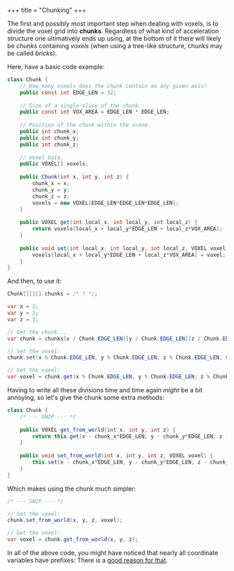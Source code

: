 +++
title = "Chunking"
+++

The first and possibly most important step when dealing with voxels, is to divide the voxel grid into **chunks**. Regardless of what kind of acceleration structure one ultimatively ends up using, at the bottom of it there will likely be *chunks* containing *voxels* (when using a tree-like structure, chunks may be called *bricks*).

Here, have a basic code example:

```c#
class Chunk {
	// How many voxels does the chunk contain on any given axis?
	public const int EDGE_LEN = 32;
	
	// Size of a single slice of the chunk.
	public const int VOX_AREA = EDGE_LEN * EDGE_LEN;
	
	// Position of the chunk within the scene.
	public int chunk_x;
	public int chunk_y;
	public int chunk_z;
	
	// Voxel Data.
	public VOXEL[] voxels;
	
	public Chunk(int x, int y, int z) {
		chunk_x = x;
		chunk_y = y;
		chunk_z = z;
		voxels = new VOXEL[EDGE_LEN*EDGE_LEN*EDGE_LEN];
	}
	
	public VOXEL get(int local_x, int local_y, int local_z) {
		return voxels[local_x + local_y*EDGE_LEN + local_z*VOX_AREA];
	}
	
	public void set(int local_x, int local_y, int local_z, VOXEL voxel) {
		voxels[local_x + local_y*EDGE_LEN + local_z*VOX_AREA] = voxel;
	}
}
```

And then, to use it:

```c#
Chunk[][][] chunks = /* ? */;

var x = 1;
var y = 2;
var z = 3;

// Get the chunk...
var chunk = chunks[x / Chunk.EDGE_LEN][y / Chunk.EDGE_LEN][z / Chunk.EDGE_LEN];

// Set the voxel:
chunk.set(x % Chunk.EDGE_LEN, y % Chunk.EDGE_LEN, z % Chunk.EDGE_LEN, voxel);

// Get the voxel:
var voxel = chunk.get(x % Chunk.EDGE_LEN, y % Chunk.EDGE_LEN, z % Chunk.EDGE_LEN);
```

Having to write all these divisions time and time again *might* be a bit annoying, so let's give the chunk some extra methods:

```c#
class Chunk {
	/* --- SNIP --- */
	
	public VOXEL get_from_world(int x, int y, int z) {
		return this.get(x - chunk_x*EDGE_LEN, y - chunk_y*EDGE_LEN, z - chunk_z*EDGE_LEN);
	}
	
	public void set_from_world(int x, int y, int z, VOXEL voxel) {
		this.set(x - chunk_x*EDGE_LEN, y - chunk_y*EDGE_LEN, z - chunk_z*EDGE_LEN, voxel);
	}
}
```

Which makes using the chunk much simpler:

```c#
/* --- SNIP --- */

// Set the voxel:
chunk.set_from_world(x, y, z, voxel);

// Get the voxel:
var voxel = chunk.get_from_world(x, y, z);
```

In all of the above code, you might have noticed that nearly all coordinate variables have prefixes: There is a [good reason for that](/wiki/coordinate-systems).